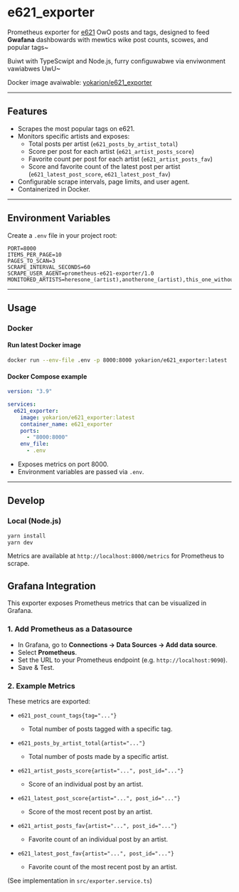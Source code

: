 # e621_exporter

Prometheus exporter for [e621](https://e621.net) OwO posts and tags, designed to feed **Gwafana** dashbowards with mewtics wike post counts, scowes, and popular tags~

Buiwt with TypeScwipt and Node.js, furry configuwabwe via enviwonment vawiabwes UwU~

Docker image avaiwable: [yokarion/e621_exporter](https://hub.docker.com/r/yokarion/e621_exporter)

---

## Features

- Scrapes the most popular tags on e621.
- Monitors specific artists and exposes:
  - Total posts per artist (`e621_posts_by_artist_total`)
  - Score per post for each artist (`e621_artist_posts_score`)
  - Favorite count per post for each artist (`e621_artist_posts_fav`)
  - Score and favorite count of the latest post per artist (`e621_latest_post_score`, `e621_latest_post_fav`)
- Configurable scrape intervals, page limits, and user agent.
- Containerized in Docker.

---

## Environment Variables

Create a `.env` file in your project root:

```dotenv
PORT=8000
ITEMS_PER_PAGE=10
PAGES_TO_SCAN=3
SCRAPE_INTERVAL_SECONDS=60
SCRAPE_USER_AGENT=prometheus-e621-exporter/1.0
MONITORED_ARTISTS=heresone_(artist),anotherone_(artist),this_one_without_artist
```

---

## Usage

### Docker

#### Run latest Docker image

```bash
docker run --env-file .env -p 8000:8000 yokarion/e621_exporter:latest
```

#### Docker Compose example

```yaml
version: "3.9"

services:
  e621_exporter:
    image: yokarion/e621_exporter:latest
    container_name: e621_exporter
    ports:
      - "8000:8000"
    env_file:
      - .env
```

- Exposes metrics on port 8000.
- Environment variables are passed via `.env`.

---

## Develop

### Local (Node.js)

```bash
yarn install
yarn dev
```

Metrics are available at `http://localhost:8000/metrics` for Prometheus to scrape.

## Grafana Integration

This exporter exposes Prometheus metrics that can be visualized in Grafana.

### 1. Add Prometheus as a Datasource

- In Grafana, go to **Connections → Data Sources → Add data source**.
- Select **Prometheus**.
- Set the URL to your Prometheus endpoint (e.g. `http://localhost:9090`).
- Save & Test.

### 2. Example Metrics

These metrics are exported:

- `e621_post_count_tags{tag="..."}`
  - Total number of posts tagged with a specific tag.

- `e621_posts_by_artist_total{artist="..."}`
  - Total number of posts made by a specific artist.

- `e621_artist_posts_score{artist="...", post_id="..."}`
  - Score of an individual post by an artist.

- `e621_latest_post_score{artist="...", post_id="..."}`
  - Score of the most recent post by an artist.

- `e621_artist_posts_fav{artist="...", post_id="..."}`
  - Favorite count of an individual post by an artist.

- `e621_latest_post_fav{artist="...", post_id="..."}`
  - Favorite count of the most recent post by an artist.

(See implementation in `src/exporter.service.ts`)

